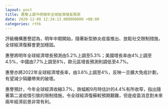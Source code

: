 ```yaml
---
layout: post
title: 惠譽上調今明兩年全球經濟增長預測
date: 2020-12-08 12:34:13.000000000 +08:00
categories: rthk
---
```


評級機構惠譽認為，明年中期開始，隨著新型肺炎疫苗推出、放鬆社交限制措施，全球經濟復蘇會更加穩固。

惠譽將明年全球經濟增長預測由5.2%上調至5.3%；美國增長率由4%上調至4.5%，中國由7.7%上調至8%，歐元區增長預測則調低至4.7%。

惠譽亦將2022年全球經濟增長率，由3.6%上調至4%，反映一旦擴大免疫計劃，有望減少隔離帶來的破壞。

惠譽預計，今年全球經濟收縮3.7%，跌幅較9月時估計的4.4%有所收窄，指出隨著第二波疫情引致的限制措施，令全球經濟復蘇較預期艱難，但是疫苗消息對未來兩年經濟前景非常有利。
